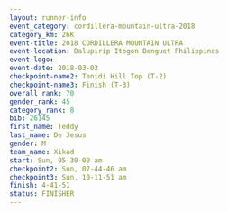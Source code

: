 ```yaml
---
layout: runner-info 
event_category: cordillera-mountain-ultra-2018 
category_km: 26K 
event-title: 2018 CORDILLERA MOUNTAIN ULTRA 
event-location: Dalupirip Itogon Benguet Philippines 
event-logo: 
event-date: 2018-03-03 
checkpoint-name2: Tenidi Hill Top (T-2) 
checkpoint-name3: Finish (T-3) 
overall_rank: 70
gender_rank: 45
category_rank: 8
bib: 26145
first_name: Teddy
last_name: De Jesus
gender: M
team_name: Xikad
start: Sun, 05-30-00 am
checkpoint2: Sun, 07-44-46 am
checkpoint3: Sun, 10-11-51 am
finish: 4-41-51
status: FINISHER
---
```

